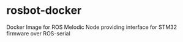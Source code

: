 # rosbot-docker
Docker Image for ROS Melodic Node providing interface for STM32 firmware over ROS-serial
